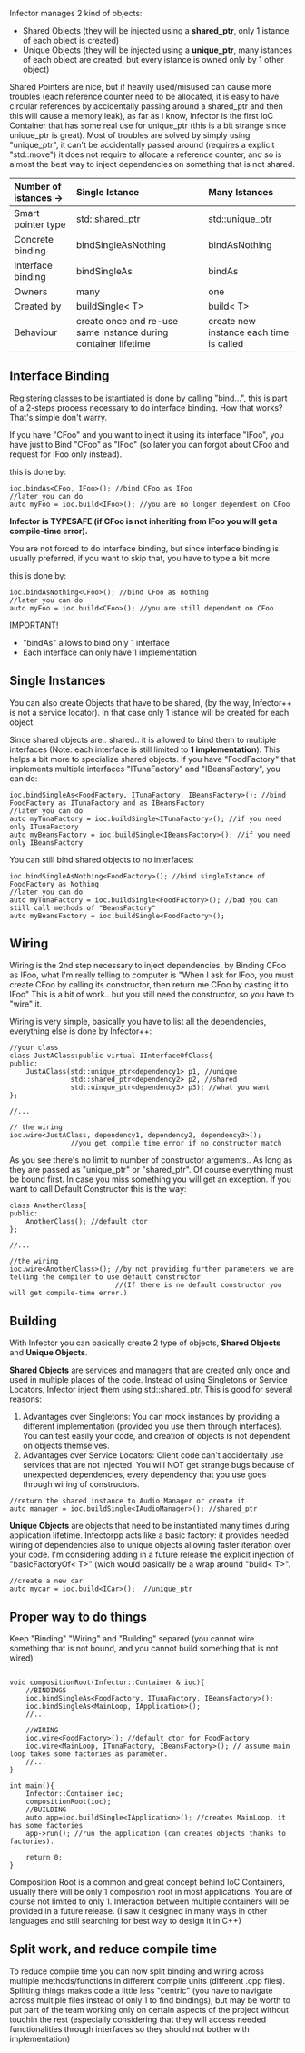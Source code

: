 Infector manages 2 kind of objects:
  * Shared Objects (they will be injected using a **shared\_ptr**, only 1 istance of each object is created)
  * Unique Objects (they will be injected using a **unique\_ptr**, many istances of each object are created, but every istance is owned only by 1 other object)

Shared Pointers are nice, but if heavily used/misused can cause more troubles (each reference counter need to be allocated, it is easy to have circular references by accidentally passing around a shared\_ptr and then this will cause a memory leak), as far as I know, Infector is the first IoC Container that has some real use for unique\_ptr (this is a bit strange since unique\_ptr is great). Most of troubles are solved by simply using "unique\_ptr", it can't be accidentally passed around (requires a explicit "std::move") it does not require to allocate a reference counter, and so is almost the best way to inject dependencies on something that is not shared.

| **Number of istances ->** | **Single Istance** | **Many Istances** |
|:--------------------------|:-------------------|:------------------|
| Smart pointer type        | std::shared\_ptr   | std::unique\_ptr  |
| Concrete binding          | bindSingleAsNothing | bindAsNothing     |
| Interface binding         | bindSingleAs       | bindAs            |
| Owners                    | many               | one               |
| Created by                | buildSingle< T>    | build< T>         |
| Behaviour                 | create once and re-use same instance during container lifetime | create new instance each time is called |

## Interface Binding ##
Registering classes to be istantiated is done by calling "bind...", this is part of a 2-steps process necessary to do interface binding.
How that works? That's simple don't warry.

If you have "CFoo" and you want to inject it using its interface "IFoo", you have just to Bind "CFoo" as "IFoo" (so later you can forgot about CFoo and request for IFoo only instead).

this is done by:
```
ioc.bindAs<CFoo, IFoo>(); //bind CFoo as IFoo
//later you can do
auto myFoo = ioc.build<IFoo>(); //you are no longer dependent on CFoo
```

**Infector is TYPESAFE (if CFoo is not inheriting from IFoo you will get a compile-time error).**

You are not forced to do interface binding, but since interface binding is usually preferred, if you want to skip that, you have to type a bit more.

this is done by:
```
ioc.bindAsNothing<CFoo>(); //bind CFoo as nothing
//later you can do
auto myFoo = ioc.build<CFoo>(); //you are still dependent on CFoo
```

IMPORTANT!
  * "bindAs" allows to bind only 1 interface
  * Each interface can only have 1 implementation

## Single Instances ##
You can also create Objects that have to be shared, (by the way, Infector++ is not a service locator). In that case only 1 istance will be created for each object.

Since shared objects are.. shared.. it is allowed to bind them to multiple interfaces (Note: each interface is still limited to **1 implementation**). This helps a bit more to specialize shared objects. If you have "FoodFactory" that implements multiple interfaces "ITunaFactory" and "IBeansFactory", you can do:
```
ioc.bindSingleAs<FoodFactory, ITunaFactory, IBeansFactory>(); //bind FoodFactory as ITunaFactory and as IBeansFactory
//later you can do
auto myTunaFactory = ioc.buildSingle<ITunaFactory>(); //if you need only ITunaFactory
auto myBeansFactory = ioc.buildSingle<IBeansFactory>(); //if you need only IBeansFactory
```


You can still bind shared objects to no interfaces:
```
ioc.bindSingleAsNothing<FoodFactory>(); //bind singleIstance of FoodFactory as Nothing
//later you can do
auto myTunaFactory = ioc.buildSingle<FoodFactory>(); //bad you can still call methods of "BeansFactory"
auto myBeansFactory = ioc.buildSingle<FoodFactory>();
```

## Wiring ##
Wiring is the 2nd step necessary to inject dependencies.
by Binding CFoo as IFoo, what I'm really telling to computer is
"When I ask for IFoo, you must create CFoo by calling its constructor, then return me CFoo by casting it to IFoo"
This is a bit of work.. but you still need the constructor, so you have to "wire" it.

Wiring is very simple, basically you have to list all the dependencies, everything else is done by Infector++:
```
//your class
class JustAClass:public virtual IInterfaceOfClass{
public:
    JustAClass(std::unique_ptr<dependency1> p1, //unique
               std::shared_ptr<dependency2> p2, //shared
               std::uinque_ptr<dependency3> p3); //what you want
};

//...

// the wiring
ioc.wire<JustAClass, dependency1, dependency2, dependency3>(); 
               //you get compile time error if no constructor match
```
As you see there's no limit to number of constructor arguments.. As long as they are passed as "unique\_ptr" or "shared\_ptr".
Of course everything must be bound first. In case you miss something you will get an exception. If you want to call Default Constructor this is the way:
```
class AnotherClass{
public:
    AnotherClass(); //default ctor
};

//...

//the wiring
ioc.wire<AnotherClass>(); //by not providing further parameters we are telling the compiler to use default constructor 
                          //(If there is no default constructor you will get compile-time error.)
```

## Building ##

With Infector you can basically create 2 type of objects, **Shared Objects** and **Unique Objects**.

**Shared Objects** are services and managers that are created only once and used in multiple places of the code. Instead of using Singletons or Service Locators, Infector inject them using std::shared\_ptr. This is good for several reasons:

  1. Advantages over Singletons: You can mock instances by providing a different implementation (provided you use them through interfaces). You can test easily your code, and creation of objects is not dependent on objects themselves.
  1. Advantages over Service Locators: Client code can't accidentally use services that are not injected. You will NOT get strange bugs because of unexpected dependencies, every dependency that you use goes through wiring of constructors.

```
//return the shared instance to Audio Manager or create it
auto manager = ioc.buildSingle<IAudioManager>(); //shared_ptr
```

**Unique Objects** are objects that need to be instantiated many times during application lifetime. Infectorpp acts like a basic factory: it provides needed wiring of dependencies also to unique objects allowing faster iteration over your code. I'm considering adding in a future release the explicit injection of "basicFactoryOf< T>" (wich would basically be a wrap around "build< T>".


```
//create a new car
auto mycar = ioc.build<ICar>();  //unique_ptr
```

## Proper way to do things ##

Keep "Binding" "Wiring" and "Building" separed (you cannot wire something that is not bound, and you cannot build something that is not wired)

```

void compositionRoot(Infector::Container & ioc){
    //BINDINGS
    ioc.bindSingleAs<FoodFactory, ITunaFactory, IBeansFactory>();
    ioc.bindSingleAs<MainLoop, IApplication>(); 
    //...

    //WIRING
    ioc.wire<FoodFactory>(); //default ctor for FoodFactory
    ioc.wire<MainLoop, ITunaFactory, IBeansFactory>(); // assume main loop takes some factories as parameter.
    //... 
}

int main(){
    Infector::Container ioc;
    compositionRoot(ioc);
    //BUILDING
    auto app=ioc.buildSingle<IApplication>(); //creates MainLoop, it has some factories
    app->run(); //run the application (can creates objects thanks to factories).

    return 0;
}
```

Composition Root is a common and great concept behind IoC Containers, usually there will be only 1 composition root in most applications. You are of course not limited to only 1. Interaction between multiple containers will be provided in a future release. (I saw it designed in many ways in other languages and still searching for best way to design it in C++)

## Split work, and reduce compile time ##
To reduce compile time you can now split binding and wiring across multiple methods/functions in different compile units (different .cpp files).
Splitting things makes code a little less "centric" (you have to navigate across multiple files instead of only 1 to find bindings), but may be worth to put part of the team working only on certain aspects of the project without touchin the rest (especially considering that they will access needed functionalities through interfaces so they should not bother with implementation)